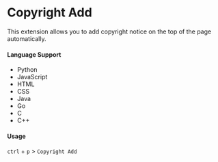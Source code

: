 # Copyright Add

This extension allows you to add copyright notice on the top of the page automatically.

#### Language Support
- Python
- JavaScript
- HTML
- CSS
- Java
- Go
- C
- C++


#### Usage
`ctrl` + `p` > `Copyright Add`